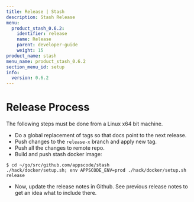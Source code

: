 ```yaml
---
title: Release | Stash
description: Stash Release
menu:
  product_stash_0.6.2:
    identifier: release
    name: Release
    parent: developer-guide
    weight: 15
product_name: stash
menu_name: product_stash_0.6.2
section_menu_id: setup
info:
  version: 0.6.2
---
```


# Release Process

The following steps must be done from a Linux x64 bit machine.

- Do a global replacement of tags so that docs point to the next release.
- Push changes to the `release-x` branch and apply new tag.
- Push all the changes to remote repo.
- Build and push stash docker image:
```console
$ cd ~/go/src/github.com/appscode/stash
./hack/docker/setup.sh; env APPSCODE_ENV=prod ./hack/docker/setup.sh release
```

- Now, update the release notes in Github. See previous release notes to get an idea what to include there.
